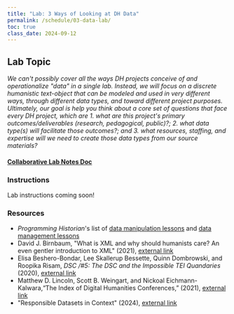```yaml
---
title: "Lab: 3 Ways of Looking at DH Data"
permalink: /schedule/03-data-lab/
toc: true
class_date: 2024-09-12
---
```


## Lab Topic

_We can't possibly cover all the ways DH projects conceive of and operationalize "data" in a single lab. Instead, we will focus on a discrete humanistic text-object that can be modeled and used in very different ways, through different data types, and toward different project purposes. Ultimately, our goal is help you think about a core set of questions that face every DH project, which are 1. what are this project's primary outcomes/deliverables (research, pedagogical, public)?; 2. what data type(s) will facilitate those outcomes?; and 3. what resources, staffing, and expertise will we need to create those data types from our source materials?_

#### [Collaborative Lab Notes Doc](https://docs.google.com/document/d/1Sb0B0UjXyxts_VTfLVMV4LZ07235F4tz8rCCraWziLc/edit?usp=sharing)

### Instructions

Lab instructions coming soon!

### Resources

+ _Programming Historian_'s list of [data manipulation lessons](https://programminghistorian.org/en/lessons/?topic=data-manipulation) and [data management lessons](https://programminghistorian.org/en/lessons/?topic=data-management)
+ David J. Birnbaum, "What is XML and why should humanists care? An even gentler introduction to XML" (2021), [external link](http://dh.obdurodon.org/what-is-xml.xhtml)
+ Elisa Beshero-Bondar, Lee Skallerup Bessette, Quinn Dombrowski, and Roopika Risam, _DSC /#5: The DSC and the Impossible TEI Quandaries_ (2020), [external link](https://datasittersclub.github.io/site/dsc5.html)
+ Matthew D. Lincoln, Scott B. Weingart, and Nickoal Eichmann-Kalwara,“The Index of Digital Humanities Conferences,” (2021), [external link](https://doi.org/10.5334/johd.26)
+ "Responsible Datasets in Context" (2024), [external link](https://www.responsible-datasets-in-context.com)